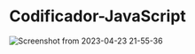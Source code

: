 # Codificador-JavaScript


![Screenshot from 2023-04-23 21-55-36](https://user-images.githubusercontent.com/78417752/233879875-f88fafaf-5581-4195-a5b2-889fe6343f33.png)

